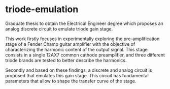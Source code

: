 # triode-emulation
Graduate thesis to obtain the Electrical Engineer degree which proposes an analog discrete circuit to emulate triode gain stage. 

This work firstly focuses in experimentally exploring the pre-amplification stage of a Fender Champ guitar amplifier with the objective of characterizing the harmonic content of the output signal. This stage consists in a single 12AX7 common cathode preamplifier, and three different triode brands are tested to better describe the harmonics.  

Secondly and based on these findings, a discrete and analog circuit is proposed that emulates this gain stage. This circuit has fundamental parameters that allow to shape the transfer curve of the stage.
